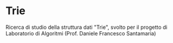 # Trie
Ricerca di studio della struttura dati "Trie", svolto per il progetto di Laboratorio di Algoritmi (Prof. Daniele Francesco Santamaria)
